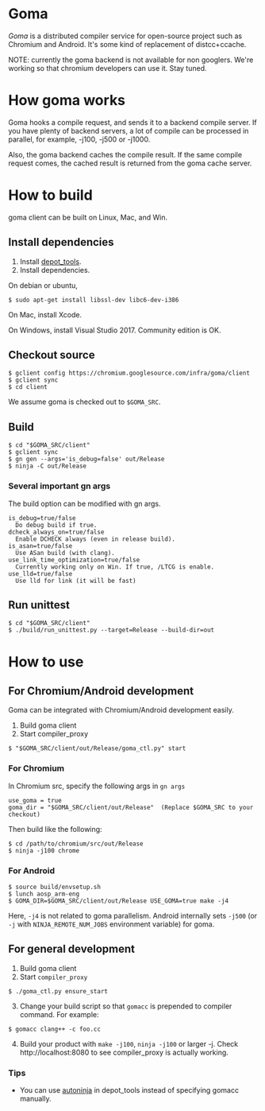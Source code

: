 # Goma

*Goma* is a distributed compiler service for open-source project such as
Chromium and Android. It's some kind of replacement of distcc+ccache.

NOTE: currently the goma backend is not available for non googlers.
We're working so that chromium developers can use it. Stay tuned.

# How goma works

Goma hooks a compile request, and sends it to a backend compile server.
If you have plenty of backend servers, a lot of compile can be processed in
parallel, for example, -j100, -j500 or -j1000.

Also, the goma backend caches the compile result. If the same compile request
comes, the cached result is returned from the goma cache server.

# How to build

goma client can be built on Linux, Mac, and Win.

## Install dependencies

1. Install [depot_tools](http://dev.chromium.org/developers/how-tos/install-depot-tools).
2. Install dependencies.

On debian or ubuntu,

```
$ sudo apt-get install libssl-dev libc6-dev-i386
```

On Mac, install Xcode.

On Windows, install Visual Studio 2017. Community edition is OK.


## Checkout source

```
$ gclient config https://chromium.googlesource.com/infra/goma/client
$ gclient sync
$ cd client
```


We assume goma is checked out to `$GOMA_SRC`.

## Build

```
$ cd "$GOMA_SRC/client"
$ gclient sync
$ gn gen --args='is_debug=false' out/Release
$ ninja -C out/Release
```

### Several important gn args

The build option can be modified with gn args.

```
is_debug=true/false
  Do debug build if true.
dcheck_always_on=true/false
  Enable DCHECK always (even in release build).
is_asan=true/false
  Use ASan build (with clang).
use_link_time_optimization=true/false
  Currently working only on Win. If true, /LTCG is enable.
use_lld=true/false
  Use lld for link (it will be fast)
```

## Run unittest

```
$ cd "$GOMA_SRC/client"
$ ./build/run_unittest.py --target=Release --build-dir=out
```

# How to use

## For Chromium/Android development

Goma can be integrated with Chromium/Android development easily.

1. Build goma client
2. Start compiler_proxy

```
$ "$GOMA_SRC/client/out/Release/goma_ctl.py" start
```

### For Chromium

In Chromium src, specify the following args in `gn args`

```
use_goma = true
goma_dir = "$GOMA_SRC/client/out/Release"  (Replace $GOMA_SRC to your checkout)
```

Then build like the following:

```
$ cd /path/to/chromium/src/out/Release
$ ninja -j100 chrome
```

### For Android

```
$ source build/envsetup.sh
$ lunch aosp_arm-eng
$ GOMA_DIR=$GOMA_SRC/client/out/Release USE_GOMA=true make -j4
```

Here, `-j4` is not related to goma parallelism. Android internally sets
`-j500` (or `-j` with `NINJA_REMOTE_NUM_JOBS` environment variable) for goma.

## For general development

1. Build goma client
2. Start `compiler_proxy`

```
$ ./goma_ctl.py ensure_start
```

3. Change your build script so that `gomacc` is prepended to compiler command.
   For example:

```
$ gomacc clang++ -c foo.cc
```

4. Build your product with `make -j100`, `ninja -j100` or larger -j.
   Check http://localhost:8080 to see compiler_proxy is actually working.


### Tips

* You can use [autoninja](https://chromium.googlesource.com/chromium/tools/depot_tools.git/+/master/autoninja) in depot_tools instead of specifying gomacc manually.



